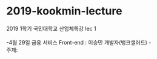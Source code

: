 # 2019-kookmin-lecture
2019 1학기 국민대학교 산업체특강 lec 1 </br>
</br>
-4월 29일 금융 서비스 Front-end : 이승민 개발자(뱅크샐러드) -
</br>
주제: </br>
